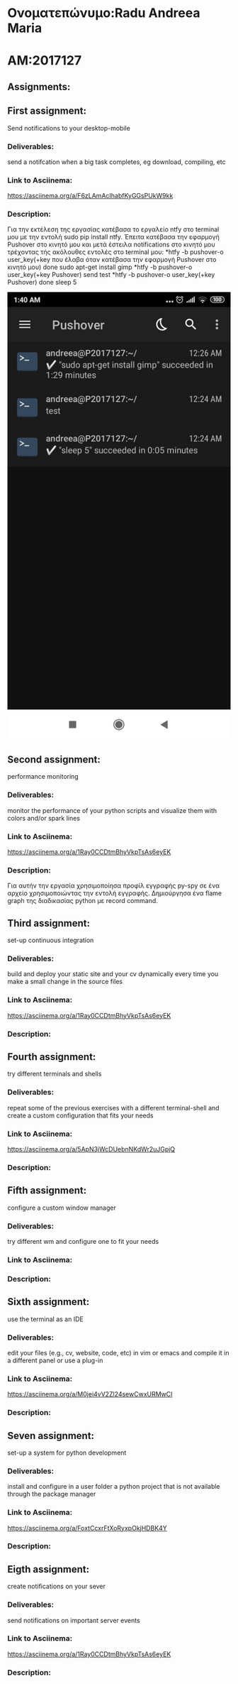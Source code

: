 # Ονοματεπώνυμο:Radu Andreea Maria 
# AM:2017127
## Assignments:

## First assignment:
Send notifications to your desktop-mobile

### Deliverables:
send a notifcation when a big task completes, eg download, compiling, etc



### Link to Asciinema:
https://asciinema.org/a/F6zLAmAcIhabfKyGGsPUkW9kk

### Description:
Για την εκτέλεση της εργασίας κατέβασα το εργαλείο ntfy στο terminal μου με την εντολή sudo pip install ntfy. Έπειτα κατέβασα την εφαρμογή Pushover στο κινητό μου και μετά έστειλα notifications στο κινητό μου τρέχοντας τής ακόλουθες εντολές στο terminal μου: 
*htfy  -b pushover-o user_key(+key που έλαβα όταν κατέβασα την εφαρμογή Pushover στο κινητό μου) done sudo apt-get install gimp 
*htfy  -b pushover-o user_key(+key Pushover)  send test
*htfy  -b pushover-o user_key(+key Pushover) done sleep 5 






![Screenshot](96859084_639244196660043_889515777433010176_n.jpg)




## Second assignment:
performance monitoring
### Deliverables:
monitor the performance of your python scripts and visualize them with colors and/or spark lines
### Link to Asciinema:
https://asciinema.org/a/1Ray0CCDtmBhyVkpTsAs6eyEK
### Description:
Για αυτήν την εργασία χρησιμοποίησα προφίλ εγγραφής py-spy σε ένα αρχείο χρησιμοποιώντας την εντολή εγγραφής. Δημιούργησα ένα flame graph  της διαδικασίας python με record command.


## Third assignment:
set-up continuous integration
### Deliverables:
build and deploy your static site and your cv dynamically every time you make a small change in the source files
### Link to Asciinema:
https://asciinema.org/a/1Ray0CCDtmBhyVkpTsAs6eyEK
### Description:




## Fourth assignment:
try different terminals and shells
### Deliverables:
repeat some of the previous exercises with a different terminal-shell and create a custom configuration that fits your needs
### Link to Asciinema:
https://asciinema.org/a/5ApN3jWcDUebnNKdWr2uJGpjQ
### Description:



## Fifth assignment:
configure a custom window manager
### Deliverables:
try different wm and configure one to fit your needs
### Link to Asciinema:

### Description:






## Sixth assignment:
use the terminal as an IDE
### Deliverables:
edit your files (e.g., cv, website, code, etc) in vim or emacs and compile it in a different panel or use a plug-in
### Link to Asciinema:
https://asciinema.org/a/M0jei4vV2Zl24sewCwxURMwCI
### Description:

## Seven assignment:
set-up a system for python development
### Deliverables:
install and configure in a user folder a python project that is not available through the package manager
### Link to Asciinema:
https://asciinema.org/a/FoxtCcxrFtXoRyxpOkjHDBK4Y
### Description:



## Eigth assignment:
create notifications on your sever
### Deliverables:
send notifications on important server events
### Link to Asciinema:
https://asciinema.org/a/1Ray0CCDtmBhyVkpTsAs6eyEK
### Description:






